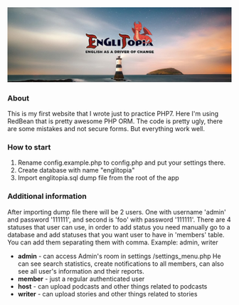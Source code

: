 <img src="https://raw.githubusercontent.com/SerhiiCho/englitopia/master/media/img/banner1.jpg" style="text-align:center">

### About

This is my first website that I wrote just to practice PHP7. Here I'm using RedBean that is pretty awesome PHP ORM. The code is pretty ugly, there are some mistakes and not secure forms. But everything work well. 

### How to start

1. Rename config.example.php to config.php and put your settings there.
2. Create database with name "englitopia"
3. Import englitopia.sql dump file from the root of the app

### Additional information
After importing dump file there will be 2 users. One with username 'admin' and password '111111', and second is 'foo' with password '111111'.
There are 4 statuses that user can use, in order to add status you need manually go to a database and add statuses that you want user to have in 'members' table. You can add them separating them with comma. Example: admin, writer

* **admin** - can access Admin's room in settings /settings_menu.php He can see search statistics, create notifications to all members, can also see all user's information and their reports.
* **member** - just a regular authenticated user
* **host** - can upload podcasts and other things related to podcasts
* **writer** - can upload stories and other things related to stories